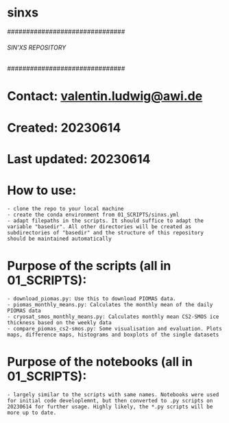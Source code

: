 # sinxs
###############################
###### SIN'XS REPOSITORY ######
###############################

# Contact: valentin.ludwig@awi.de
# Created: 20230614
# Last updated: 20230614

# How to use:
    - clone the repo to your local machine
    - create the conda environment from 01_SCRIPTS/sinxs.yml
    - adapt filepaths in the scripts. It should suffice to adapt the variable "basedir". All other directories will be created as subdirectories of "basedir" and the structure of this repository should be maintained automatically
# Purpose of the scripts (all in 01_SCRIPTS):
    - download_piomas.py: Use this to download PIOMAS data. 
    - piomas_monthly_means.py: Calculates the monthly mean of the daily PIOMAS data
    - cryosat_smos_monthly_means.py: Calculates monthly mean CS2-SMOS ice thickness based on the weekly data
    - compare_piomas_cs2-smos.py: Some visualisation and evaluation. Plots maps, difference maps, histograms and boxplots of the single datasets

# Purpose of the notebooks (all in 01_SCRIPTS):
    - largely similar to the scripts with same names. Notebooks were used for initial code developlemnt, but then converted to .py scripts on 20230614 for further usage. Highly likely, the *.py scripts will be more up to date.

